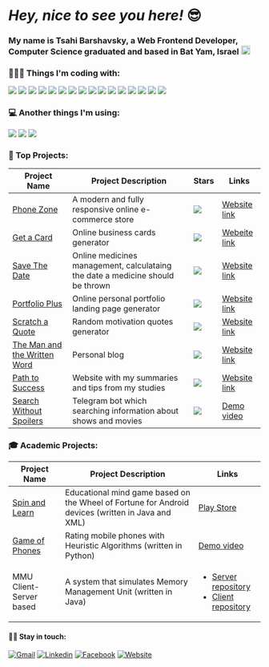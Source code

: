 # _Hey, nice to see you here!_ 😎

### My name is Tsahi Barshavsky, a Web Frontend Developer, Computer Science graduated and based in Bat Yam, Israel <img src="https://hatscripts.github.io/circle-flags/flags/il.svg" width="18">


### 👩🏻‍💻 Things I'm coding with:
![](https://img.shields.io/badge/React-20232A?style=for-the-badge&logo=react&logoColor=61DAFB)
![](https://img.shields.io/badge/React_Router-CA4245?style=for-the-badge&logo=react-router&logoColor=white)
![](https://img.shields.io/badge/Material--UI-0081CB?style=for-the-badge&logo=material-ui&logoColor=whit)
![](https://img.shields.io/badge/HTML5-E34F26?style=for-the-badge&logo=html5&logoColor=white)
![](https://img.shields.io/badge/CSS3-1572B6?style=for-the-badge&logo=css3&logoColor=white)
![](https://img.shields.io/badge/Sass-CC6699?style=for-the-badge&logo=sass&logoColor=white)
![](https://img.shields.io/badge/JavaScript-F7DF1E?style=for-the-badge&logo=javascript&logoColor=black)
![](https://img.shields.io/badge/Bootstrap-563D7C?style=for-the-badge&logo=bootstrap&logoColor=white)
![](https://img.shields.io/badge/styled--components-DB7093?style=for-the-badge&logo=styled-components&logoColor=white)
![](https://img.shields.io/badge/Node.js-43853D?style=for-the-badge&logo=node.js&logoColor=white)
![](https://img.shields.io/badge/Express.js-404D59?style=for-the-badge)
![](https://img.shields.io/badge/MongoDB-4EA94B?style=for-the-badge&logo=mongodb&logoColor=white)
![](https://img.shields.io/badge/Python-14354C?style=for-the-badge&logo=python&logoColor=white)
![](https://img.shields.io/badge/Java-ED8B00?style=for-the-badge&logo=java&logoColor=white)
![](https://img.shields.io/badge/Netlify-00C7B7?style=for-the-badge&logo=netlify&logoColor=white)
![](https://img.shields.io/badge/Heroku-430098?style=for-the-badge&logo=heroku&logoColor=white)

### 💻 Another things I'm using:
![](https://camo.githubusercontent.com/561f3d4fd727fcca82984c91a65eca069ff34a435072158f6947c4ca52370eae/68747470733a2f2f696d672e736869656c64732e696f2f62616467652f2d4769742d4630353033323f7374796c653d666c61742d737175617265266c6f676f3d676974266c6f676f436f6c6f723d7768697465)
![](https://camo.githubusercontent.com/1e50ab849e8c196ea962ac3b966a15924234879eeb85f9dd0e0431e43a145b43/68747470733a2f2f696d672e736869656c64732e696f2f62616467652f2d4e504d2d4342333833373f7374796c653d666c61742d737175617265266c6f676f3d6e706d266c6f676f436f6c6f723d7768697465)
![](https://aleen42.github.io/badges/src/photoshop.svg)


### 🌟 Top Projects:

| Project Name | Project Description | Stars | Links |
| ------------ | ------------------- | ----- | ----- |
| [Phone Zone](https://github.com/tsahiBarshevsky/phone-zone) | A modern and fully responsive online e-commerce store | ![](https://img.shields.io/github/stars/tsahiBarshevsky/phone-zone.svg) | [Website link](https://phone-zone1.netlify.app/) |
| [Get a Card](https://github.com/tsahiBarshevsky/get-a-card) | Online business cards generator | ![](https://img.shields.io/github/stars/tsahiBarshevsky/get-a-card.svg) | [Webeite link](https://get-a-card.netlify.app/) |
| [Save The Date](https://github.com/tsahiBarshevsky/save-the-date) | Online medicines management, calculataing the date a medicine should be thrown | ![](https://img.shields.io/github/stars/tsahiBarshevsky/save-the-date.svg) | [Website link](https://save-the-date45.netlify.app/) |
| [Portfolio Plus](https://github.com/tsahiBarshevsky/Portfolio-Plus) | Online personal portfolio landing page generator | ![](https://img.shields.io/github/stars/tsahiBarshevsky/Portfolio-Plus.svg) | [Website link](https://portfolio-plus.netlify.app/) |
| [Scratch a Quote](https://github.com/tsahiBarshevsky/scratch-a-quote) | Random motivation quotes generator | ![](https://img.shields.io/github/stars/tsahiBarshevsky/scratch-a-quote.svg) | [Website link](https://scratch-a-quote.netlify.app/) |
| [The Man and the Written Word](https://github.com/tsahiBarshevsky/personal-blog) | Personal blog | ![](https://img.shields.io/github/stars/tsahiBarshevsky/personal-blog.svg) | [Website link](https://the-man-and-the-written-word.netlify.app/) |
| [Path to Success](https://github.com/tsahiBarshevsky/path-to-success) | Website with my summaries and tips from my studies | ![](https://img.shields.io/github/stars/tsahiBarshevsky/path-to-success.svg) | [Website link](https://path-to-success.netlify.app/) |
| [Search Without Spoilers](https://github.com/tsahiBarshevsky/Search-Without-Spoilers-Bot) | Telegram bot which searching information about shows and movies | ![](https://img.shields.io/github/stars/tsahiBarshevsky/Search-Without-Spoilers-Bot.svg) | [Demo video](https://youtu.be/mO-mX_kYXSk) |

### 🎓 Academic Projects:
| Project Name | Project Description | Links |
| ------------ | ------------------- | ----- |
| [Spin and Learn](https://github.com/tsahiBarshevsky/spin-and-learn) | Educational mind game based on the Wheel of Fortune for Android devices (written in Java and XML) | [Play Store](https://play.google.com/store/apps/details?id=tsahi.and.kostia.spinandlearn) |
| [Game of Phones](https://github.com/tsahiBarshevsky/Heuristics) | Rating mobile phones with Heuristic Algorithms (written in Python) | [Demo video](https://youtu.be/v9cWouBaRNY) |
| MMU Client-Server based | A system that simulates Memory Management Unit (written in Java) | <ul><li>[Server repository](https://github.com/tsahiBarshevsky/CacheUnitProject)</li><li>[Client repository](https://github.com/tsahiBarshevsky/CacheUnitClient)</li></ul> |

#### 🤝🏻 Stay in touch: 

[![Gmail](https://img.shields.io/badge/Gmail-D14836?style=for-the-badge&logo=gmail&logoColor=white)](mailto:tsahi.13@gmail.com)
[![Linkedin](https://img.shields.io/badge/LinkedIn-0077B5?style=for-the-badge&logo=linkedin&logoColor=white)](https://www.linkedin.com/in/tsahi-barshavsky-frontend-developer/)
[![Facebook](https://img.shields.io/badge/Facebook-1877F2?style=for-the-badge&logo=facebook&logoColor=white)](https://www.facebook.com/tsahi.barshavsky/)
[![Website](https://img.shields.io/badge/-My%20Website-informational)](https://tsahis-website.netlify.app/)
